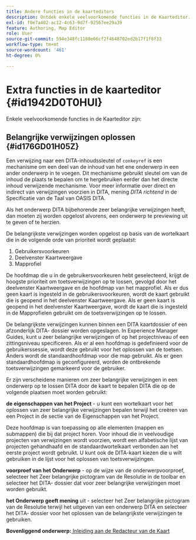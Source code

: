 ```yaml
---
title: Andere functies in de kaarteditors
description: Ontdek enkele veelvoorkomende functies in de Kaarteditor. Leer hoe u belangrijke verwijzingen in de Kaart-editor kunt oplossen.
exl-id: f0e7a402-ac12-4c63-9d7f-92567ee29a39
feature: Authoring, Map Editor
role: User
source-git-commit: 594e348fc1188e66cf2f4648702ed2b17f1f8f33
workflow-type: tm+mt
source-wordcount: '461'
ht-degree: 0%

---
```


# Extra functies in de kaarteditor {#id1942D0T0HUI}

Enkele veelvoorkomende functies in de Kaarteditor zijn:

## Belangrijke verwijzingen oplossen {#id176GD01H05Z}

Een verwijzing naar een DITA-inhoudssleutel of `conkeyref` is een mechanisme om een deel van de inhoud van het ene onderwerp in een ander onderwerp in te voegen. Dit mechanisme gebruikt sleutel om van de inhoud de plaats te bepalen om te hergebruiken eerder dan het directe inhoud verwijzende mechanisme. Voor meer informatie over direct en indirect van verwijzingen voorzien in DITA, mening *DITA richtend* in de Specificatie van de Taal van OASIS DITA.

Als het onderwerp DITA bijbehorende zeer belangrijke verwijzingen heeft, dan moeten zij worden opgelost alvorens, een onderwerp te previewing uit te geven of te herzien.

De belangrijkste verwijzingen worden opgelost op basis van de wortelkaart die in de volgende orde van prioriteit wordt geplaatst:

1. Gebruikersvoorkeuren
1. Deelvenster Kaartweergave
1. Mapprofiel

De hoofdmap die u in de gebruikersvoorkeuren hebt geselecteerd, krijgt de hoogste prioriteit om toetsverwijzingen op te lossen, gevolgd door het deelvenster Kaartweergave en de hoofdmap van het mapprofiel. Als er dus geen kaart is ingesteld in de gebruikersvoorkeuren, wordt de kaart gebruikt die is geopend in het deelvenster Kaartweergave. Als er geen kaart is geopend in het deelvenster Kaartweergave, wordt de kaart die is ingesteld in de Mapprofielen gebruikt om de toetsverwijzingen op te lossen.

De belangrijkste verwijzingen kunnen binnen een DITA kaartdossier of een afzonderlijk DITA- dossier worden opgeslagen. In Experience Manager Guides, kunt u zeer belangrijke verwijzingen of op het projectniveau of een zittingsniveau specificeren. Als er al een hoofdmap is gedefinieerd voor de gebruikerssessie, wordt deze gebruikt voor het oplossen van de toetsen. Anders wordt de standaardhoofdmap voor die map gebruikt. Als er geen standaardhoofdmap is geconfigureerd, worden de ontbrekende toetsverwijzingen gemarkeerd voor de gebruiker.

Er zijn verscheidene manieren om zeer belangrijke verwijzingen in een onderwerp op te lossen DITA door de kaart te bepalen DITA die op de volgende plaatsen moet worden gebruikt:

**de eigenschappen van het Project** - u kunt een wortelkaart voor het oplossen van zeer belangrijke verwijzingen bepalen terwijl het creëren van een Project in de sectie van de Eigenschappen van het Project.

Deze hoofdmap is van toepassing op alle elementen \(mappen en submappen\) die bij dat project horen. Voor inhoud die in veelvoudige projecten van verwijzingen wordt voorzien, wordt een alfabetische lijst van projecten gehandhaafd en de standaardwortelkaart verbonden aan het eerste project wordt gebruikt. U kunt ook de DITA-kaart kiezen die u wilt gebruiken in de lijst voor het oplossen van toetsverwijzingen.

**voorproef van het Onderwerp** - op de wijze van de onderwerpvoorproef, selecteer het Zeer belangrijke pictogram van de Resolutie in de toolbar en selecteer het DITA- dossier dat voor zeer belangrijke verwijzingen moet worden gebruikt.

**het Onderwerp geeft mening** uit - selecteer het Zeer belangrijke pictogram van de Resolutie terwijl het uitgeven van een onderwerp DITA en selecteer het DITA- dossier voor het oplossen van de belangrijkste verwijzingen te gebruiken.

**Bovenliggend onderwerp:**[ Inleiding aan de Redacteur van de Kaart ](map-editor.md)
